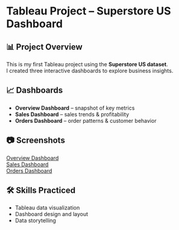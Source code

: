 # Tableau Project – Superstore US Dashboard

## 📊 Project Overview
This is my first Tableau project using the **Superstore US dataset**.  
I created three interactive dashboards to explore business insights.

## 📈 Dashboards
- **Overview Dashboard** – snapshot of key metrics  
- **Sales Dashboard** – sales trends & profitability  
- **Orders Dashboard** – order patterns & customer behavior  

## 📷 Screenshots
[Overview Dashboard](snapshots/overview.png)  
[Sales Dashboard](snapshots/sales.png)  
[Orders Dashboard](snapshots/orders.png)  

## 🛠️ Skills Practiced
- Tableau data visualization  
- Dashboard design and layout  
- Data storytelling  
